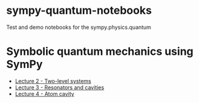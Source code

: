 sympy-quantum-notebooks
=======================

Test and demo notebooks for the sympy.physics.quantum


Symbolic quantum mechanics using SymPy
=================================================


 * [Lecture 2 - Two-level systems](http://nbviewer.ipython.org/github/jrjohansson/sympy-quantum-notebooks/blob/master/lecture-sympy-quantum-two-level-system.ipynb)
 * [Lecture 3 - Resonators and cavities](http://nbviewer.ipython.org/github/jrjohansson/sympy-quantum-notebooks/blob/master/lecture-sympy-quantum-resonator.ipynb)
 * [Lecture 4 - Atom cavity](http://nbviewer.ipython.org/github/jrjohansson/sympy-quantum-notebooks/blob/master/lecture-sympy-quantum-two-level-system.ipynb)
